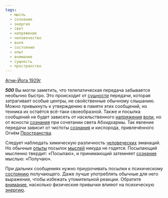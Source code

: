 ```yaml
---
tags:
  - мысль
  - сознание
  - энергия
  - свет
  - напряжение
  - человечество
  - воля
  - состояние
  - опыт
  - внимание
  - сущность
  - пространство
---
```


[Агни-Йога 1929г](/agni/1929)

___500___
Вы могли заметить, что телепатическая передача забывается необычно быстро. Это происходит от [сущности](/tag/#сущность) передачи, которая затрагивает особые центры, не свойственные обычному слышанию. Можно привыкнуть к утверждению в памяти этих сообщений, но техника их остаётся всё-таки своеобразной. Также и посылка сообщений не будет зависеть от насильственного [напряжения](/tag/#напряжение) [воли](/tag/#воля), но от ясности [сознания](/tag/#[сознание](/tag/#сознание)) при сочетании света Абхидхармы. Так явление передачи зависит от чистоты [сознания](/tag/#[сознание](/tag/#сознание)) и кислорода, привлечённого Огнём [Пространства](/tag/#пространство).   

Следует наблюдать химическую различность [человеческих](/tag/#человечество) эманаций. Но обычные [опыты](/tag/#опыт) посылок [мыслей](/tag/#[мысль](/tag/#мысль)) никуда не годятся. Посылающий мысленно твердит: «Посылаю», и принимающий затемняет [сознание](/tag/#сознание) мыслью: «Получаю».   

При дальних сообщениях нужно приурочивать посылки к психическому [состоянию](/tag/#состояние) получающего. Даже лучше употреблять обычные для него выражения, чтобы избежать утомительной реакции. Обратите [внимание](/tag/#внимание), насколько физические привычки влияют на психическую [энергию](/tag/#энергия).